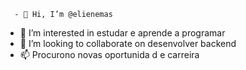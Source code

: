       - 👋 Hi, I’m @elienemas                           
  - 👀 I’m interested in estudar e    aprende  a programar                
- 💞️ I’m looking to collaborate on desenvolver backend
- 📫  Procurono novas oportunida d e carreira
<!--- 
elienemas/elienemas is a ✨ special ✨ repository because its `README.md` (this file) appears on your GitHub profile.
You can click the Preview link to take a look at your changes.
--->
